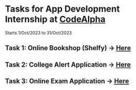 # Tasks for App Development Internship at [CodeAlpha](https://www.linkedin.com/company/codealpha/)
Starts 1/Oct/2023 to 31/Oct/2023

## Task 1: Online Bookshop (Shelfy) -> [Here](https://github.com/Ma7mouD-7/CodeAlpha/blob/master/Task1/README.md)
## Task 2: College Alert Application -> [Here](https://github.com/Ma7mouD-7/CodeAlpha/tree/master/Task2/README.md)
## Task 3: Online Exam Application -> [Here](https://github.com/Ma7mouD-7/CodeAlpha/tree/master/Task3)
